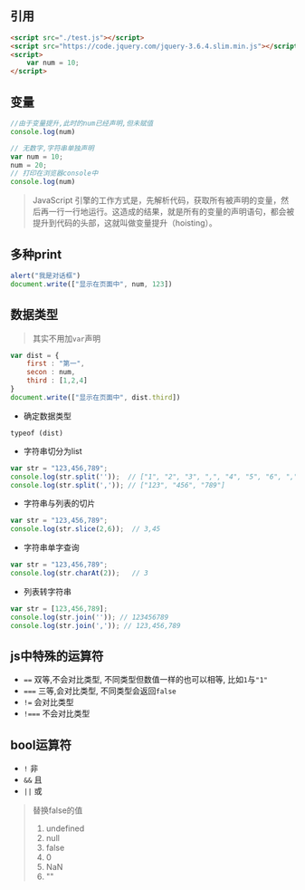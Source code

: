 
## 引用
```html
<script src="./test.js"></script>
<script src="https://code.jquery.com/jquery-3.6.4.slim.min.js"></script>
<script>
    var num = 10;
</script>
```

## 变量
```js
//由于变量提升,此时的num已经声明,但未赋值
console.log(num)

// 无数字,字符串单独声明
var num = 10;
num = 20;
// 打印在浏览器console中
console.log(num)
```

> JavaScript 引擎的工作方式是，先解析代码，获取所有被声明的变量，然后再一行一行地运行。这造成的结果，就是所有的变量的声明语句，都会被提升到代码的头部，这就叫做变量提升（hoisting）。

## 多种print

```js
alert("我是对话框")
document.write(["显示在页面中", num, 123])
```

## 数据类型

> 其实不用加`var`声明
```js
var dist = {
    first : "第一",
    secon : num,
    third : [1,2,4]
}
document.write(["显示在页面中", dist.third])
```

- 确定数据类型

```
typeof (dist)
```

- 字符串切分为list

```js
var str = "123,456,789";
console.log(str.split(''));  // ["1", "2", "3", ",", "4", "5", "6", ",", "7", "8", "9"]
console.log(str.split(',')); // ["123", "456", "789"]
```

- 字符串与列表的切片

```js
var str = "123,456,789";
console.log(str.slice(2,6));  // 3,45
```

- 字符串单字查询

```js
var str = "123,456,789";
console.log(str.charAt(2));   // 3
```
- 列表转字符串

```js
var str = [123,456,789];
console.log(str.join('')); // 123456789
console.log(str.join(',')); // 123,456,789
```

## js中特殊的运算符

- `==` 双等,不会对比类型, 不同类型但数值一样的也可以相等, 比如`1`与`"1"`
- `===` 三等,会对比类型, 不同类型会返回`false`
- `!=` 会对比类型
- `!===` 不会对比类型

## bool运算符

- `!`  非
- `&&` 且
- `||` 或

> 替换false的值
> 1. undefined
> 2. null
> 3. false
> 4. 0
> 5. NaN
> 6. ""
